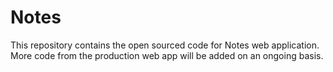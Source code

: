 # Notes
This repository contains the open sourced code for Notes web application. More code from the production web app will be added on an ongoing basis.
